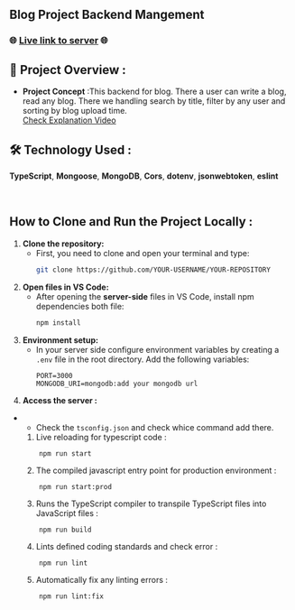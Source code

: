 ## Blog Project Backend Mangement


### 🌐 [Live link to server](https://github.com/Sajjad177/Assignment-3-L2) 🌐

## 📜 Project Overview :

- **Project Concept** :This backend for blog. There a user can write a blog, read any blog. There we handling search by title, filter by any user and sorting by blog upload time.
  <br/>
[Check Explanation Video](https://drive.google.com/file/d/1beXnhKr5sH8ObgjlYO6XZZElROy6a3M3/view)

## 🛠 Technology Used : 
**TypeScript**, **Mongoose**, **MongoDB**, **Cors**, **dotenv**, **jsonwebtoken**, **eslint**

<br/>

## How to Clone and Run the Project Locally : 

1. **Clone the repository:**
   - First, you need to clone and open your terminal and type:
     ```bash
     git clone https://github.com/YOUR-USERNAME/YOUR-REPOSITORY
     ```
2. **Open files in VS Code:**
   - After opening the **server-side** files in VS Code, install npm dependencies both file:
     ```bash
     npm install
     ```
4. **Environment setup:**
   - In your server side configure environment variables by creating a `.env` file in the root directory. Add the following variables:
     ```plaintext
     PORT=3000
     MONGODB_URI=mongodb:add your mongodb url
     ```
5. **Access the server :**
  - - Check the `tsconfig.json` and check whice command add there.
    1. Live reloading for typescript code : 
    ```tarminal
        npm run start
    ```
    2. The compiled javascript entry point for production environment : 
    ```tarminal
        npm run start:prod
    ```
    3. Runs the TypeScript compiler to transpile TypeScript files into JavaScript files : 
    ```tarminal
        npm run build
    ```
    4. Lints defined coding standards and check error :
    ```tarminal
        npm run lint
    ```
    5. Automatically fix any linting errors :
    ```tarminal
        npm run lint:fix
    ```

     

